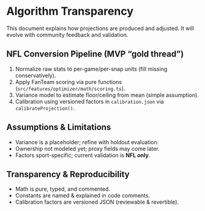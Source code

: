 # Algorithm Transparency

This document explains how projections are produced and adjusted. It will evolve with community feedback and validation.

## NFL Conversion Pipeline (MVP “gold thread”)
1. Normalize raw stats to per-game/per-snap units (fill missing conservatively).
2. Apply FanTeam scoring via pure functions (`src/features/optimizer/math/scoring.ts`).
3. Variance model to estimate floor/ceiling from mean (simple assumption).
4. Calibration using versioned factors in `calibration.json` via `calibrateProjection()`.

## Assumptions & Limitations
- Variance is a placeholder; refine with holdout evaluation.
- Ownership not modeled yet; proxy fields may come later.
- Factors sport-specific; current validation is **NFL only**.

## Transparency & Reproducibility
- Math is pure, typed, and commented.
- Constants are named & explained in code comments.
- Calibration factors are versioned JSON (reviewable & revertible).
